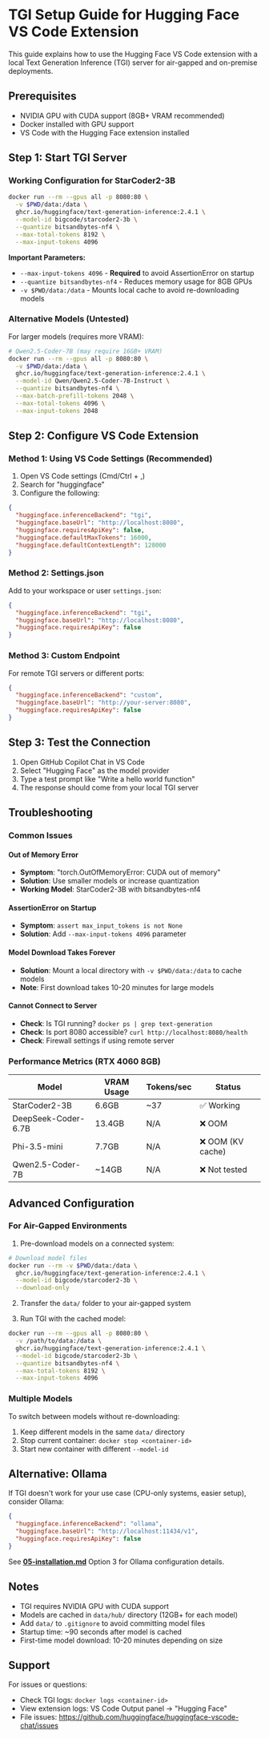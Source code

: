 # TGI Setup Guide for Hugging Face VS Code Extension

This guide explains how to use the Hugging Face VS Code extension with a local Text Generation Inference (TGI) server for air-gapped and on-premise deployments.

## Prerequisites

- NVIDIA GPU with CUDA support (8GB+ VRAM recommended)
- Docker installed with GPU support
- VS Code with the Hugging Face extension installed

## Step 1: Start TGI Server

### Working Configuration for StarCoder2-3B

```bash
docker run --rm --gpus all -p 8080:80 \
  -v $PWD/data:/data \
  ghcr.io/huggingface/text-generation-inference:2.4.1 \
  --model-id bigcode/starcoder2-3b \
  --quantize bitsandbytes-nf4 \
  --max-total-tokens 8192 \
  --max-input-tokens 4096
```

**Important Parameters:**
- `--max-input-tokens 4096` - **Required** to avoid AssertionError on startup
- `--quantize bitsandbytes-nf4` - Reduces memory usage for 8GB GPUs
- `-v $PWD/data:/data` - Mounts local cache to avoid re-downloading models

### Alternative Models (Untested)

For larger models (requires more VRAM):
```bash
# Qwen2.5-Coder-7B (may require 16GB+ VRAM)
docker run --rm --gpus all -p 8080:80 \
  -v $PWD/data:/data \
  ghcr.io/huggingface/text-generation-inference:2.4.1 \
  --model-id Qwen/Qwen2.5-Coder-7B-Instruct \
  --quantize bitsandbytes-nf4 \
  --max-batch-prefill-tokens 2048 \
  --max-total-tokens 4096 \
  --max-input-tokens 2048
```

## Step 2: Configure VS Code Extension

### Method 1: Using VS Code Settings (Recommended)

1. Open VS Code settings (Cmd/Ctrl + ,)
2. Search for "huggingface"
3. Configure the following:

```json
{
  "huggingface.inferenceBackend": "tgi",
  "huggingface.baseUrl": "http://localhost:8080",
  "huggingface.requiresApiKey": false,
  "huggingface.defaultMaxTokens": 16000,
  "huggingface.defaultContextLength": 128000
}
```

### Method 2: Settings.json

Add to your workspace or user `settings.json`:

```json
{
  "huggingface.inferenceBackend": "tgi",
  "huggingface.baseUrl": "http://localhost:8080",
  "huggingface.requiresApiKey": false
}
```

### Method 3: Custom Endpoint

For remote TGI servers or different ports:

```json
{
  "huggingface.inferenceBackend": "custom",
  "huggingface.baseUrl": "http://your-server:8080",
  "huggingface.requiresApiKey": false
}
```

## Step 3: Test the Connection

1. Open GitHub Copilot Chat in VS Code
2. Select "Hugging Face" as the model provider
3. Type a test prompt like "Write a hello world function"
4. The response should come from your local TGI server

## Troubleshooting

### Common Issues

#### Out of Memory Error
- **Symptom**: "torch.OutOfMemoryError: CUDA out of memory"
- **Solution**: Use smaller models or increase quantization
- **Working Model**: StarCoder2-3B with bitsandbytes-nf4

#### AssertionError on Startup
- **Symptom**: `assert max_input_tokens is not None`
- **Solution**: Add `--max-input-tokens 4096` parameter

#### Model Download Takes Forever
- **Solution**: Mount a local directory with `-v $PWD/data:/data` to cache models
- **Note**: First download takes 10-20 minutes for large models

#### Cannot Connect to Server
- **Check**: Is TGI running? `docker ps | grep text-generation`
- **Check**: Is port 8080 accessible? `curl http://localhost:8080/health`
- **Check**: Firewall settings if using remote server

### Performance Metrics (RTX 4060 8GB)

| Model | VRAM Usage | Tokens/sec | Status |
|-------|------------|------------|--------|
| StarCoder2-3B | 6.6GB | ~37 | ✅ Working |
| DeepSeek-Coder-6.7B | 13.4GB | N/A | ❌ OOM |
| Phi-3.5-mini | 7.7GB | N/A | ❌ OOM (KV cache) |
| Qwen2.5-Coder-7B | ~14GB | N/A | ❌ Not tested |

## Advanced Configuration

### For Air-Gapped Environments

1. Pre-download models on a connected system:
```bash
# Download model files
docker run --rm -v $PWD/data:/data \
  ghcr.io/huggingface/text-generation-inference:2.4.1 \
  --model-id bigcode/starcoder2-3b \
  --download-only
```

2. Transfer the `data/` folder to your air-gapped system

3. Run TGI with the cached model:
```bash
docker run --rm --gpus all -p 8080:80 \
  -v /path/to/data:/data \
  ghcr.io/huggingface/text-generation-inference:2.4.1 \
  --model-id bigcode/starcoder2-3b \
  --quantize bitsandbytes-nf4 \
  --max-total-tokens 8192 \
  --max-input-tokens 4096
```

### Multiple Models

To switch between models without re-downloading:
1. Keep different models in the same `data/` directory
2. Stop current container: `docker stop <container-id>`
3. Start new container with different `--model-id`

## Alternative: Ollama

If TGI doesn't work for your use case (CPU-only systems, easier setup), consider Ollama:

```json
{
  "huggingface.inferenceBackend": "ollama",
  "huggingface.baseUrl": "http://localhost:11434/v1",
  "huggingface.requiresApiKey": false
}
```

See **[05-installation.md](./05-installation.md)** Option 3 for Ollama configuration details.

## Notes

- TGI requires NVIDIA GPU with CUDA support
- Models are cached in `data/hub/` directory (12GB+ for each model)
- Add `data/` to `.gitignore` to avoid committing model files
- Startup time: ~90 seconds after model is cached
- First-time model download: 10-20 minutes depending on size

## Support

For issues or questions:
- Check TGI logs: `docker logs <container-id>`
- View extension logs: VS Code Output panel → "Hugging Face"
- File issues: https://github.com/huggingface/huggingface-vscode-chat/issues